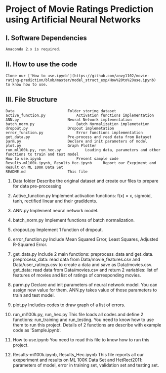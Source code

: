 # Project of Movie Ratings Prediction using Artificial Neural Networks

## I. Software Dependencies
    Anaconda 2.x is required.

## II. How to use the code
    Clone our ['How to use.ipynb'](https://github.com/anvy1102/movie-rating-prediction/blob/master/model_struct_exp/How%20to%20use.ipynb) to know how to use.

## III. File Structure
	Data 						Folder storing dataset
	active_function.py				Activation functions implementation
	ANN.py						Neural Network implementation
	batch_norm.py					Batch Normalization implemetation
	dropout.py					Dropout implemetation
	error_function.py				Error functions implementation
	get_data.py					Pre-process and read data from Dataset
	parm.py						Declare and init parameters of model
	plot.py						Graph Plotter
	run_ml100k.py, run_hec.py			Loading data, parameters and other functions to train and test model
	How to use.ipynb				Present sample code
	Results-ml100k.ipynb, Results_Hec.ipynb		Report our Exepiment and Result on ML 100K Data Set
	README.md					This file

1. Data folder
	Describe the original dataset and create our files to prepare for data pre-processing

2. Active_function.py
	Implement activation functions: f(x) = x, sigmoid, tanh, rectified linear and their gradidents.

3. ANN.py
	Implement neural network model.

4. batch_norm.py
	Implement functions of batch normalization.

5. dropout.py
	Implement 1 function of dropout.

6. error_function.py
	Include Mean Squared Error, Least Squares, Adjusted R-Squared Error.

7. get_data.py
	Include 2 main functions: preprocess_data and get_data.
	preprocess_data: read data from Data/movie_features.csv and Data/user_ratings.csv to create a data and save as Data/movies.csv. 
	get_data: read data from Data/movies.csv and return 2 variables: list of features of movies and list of ratings of corresponding movies.

8. parm.py
	Declare and init parameters of neural network model. You can assign new value for them. ANN.py takes value of those parameters to train and test model.

9. plot.py
	Includes codes to draw graph of a list of errors.

10. run_ml100k.py, run_hec.py
	This file loads all codes and define 2 functions: run_training and run_testing. You need to know how to use them to run this project. Details of 2 functions are describe with example code as 'Sample.ipynb'.

11. How to use.ipynb
	You need to read this file to know how to run this project.

12. Results-ml100k.ipynb, Results_Hec.ipynb
	This file reports all our exeperiment and results on ML 100K Data Set and HetRect2011: parameters of model, error in training set, validation set and testing set.

